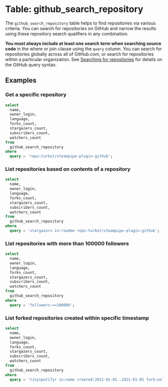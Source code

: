 # Table: github_search_repository

The `github_search_repository` table helps to find repositories via various criteria. You can search for repositories on GitHub and narrow the results using these repository search qualifiers in any combination.

 **You must always include at least one search term when searching source code** in the where or join clause using the `query` column. You can search for repositories globally across all of GitHub.com, or search for repositories within a particular organization. See [Searching for repositories](https://docs.github.com/search-github/searching-on-github/searching-for-repositories) for details on the GitHub query syntax.


## Examples

### Get a specific repository

```sql
select
  name,
  owner_login,
  language,
  forks_count,
  stargazers_count,
  subscribers_count,
  watchers_count
from
  github_search_repository
where
  query = 'repo:turbot/steampipe-plugin-github';
```

### List repositories based on contents of a repository

```sql
select
  name,
  owner_login,
  language,
  forks_count,
  stargazers_count,
  subscribers_count,
  watchers_count
from
  github_search_repository
where
  query = 'stargazers in:readme repo:turbot/steampipe-plugin-github';
```

### List repositories with more than 100000 followers

```sql
select
  name,
  owner_login,
  language,
  forks_count,
  stargazers_count,
  subscribers_count,
  watchers_count
from
  github_search_repository
where
  query = 'followers:>=100000';
```

### List forked repositories created within specific timestamp

```sql
select
  name,
  owner_login,
  language,
  forks_count,
  stargazers_count,
  subscribers_count,
  watchers_count
from
  github_search_repository
where
  query = 'tinyspotifyr in:name created:2021-01-01..2021-01-05 fork:only';
```
